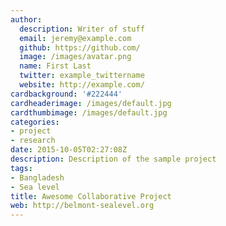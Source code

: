 ```yaml
---
author:
  description: Writer of stuff
  email: jeremy@example.com
  github: https://github.com/
  image: /images/avatar.png
  name: First Last
  twitter: example_twittername
  website: http://example.com/
cardbackground: '#222444'
cardheaderimage: /images/default.jpg
cardthumbimage: /images/default.jpg
categories:
- project
- research
date: 2015-10-05T02:27:08Z
description: Description of the sample project
tags:
- Bangladesh
- Sea level
title: Awesome Collaborative Project
web: http://belmont-sealevel.org
---
```


